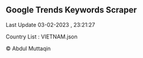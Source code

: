 

## Google Trends Keywords Scraper 
 
Last Update 03-02-2023 , 23:21:27

Country List :
VIETNAM.json



© Abdul Muttaqin 
